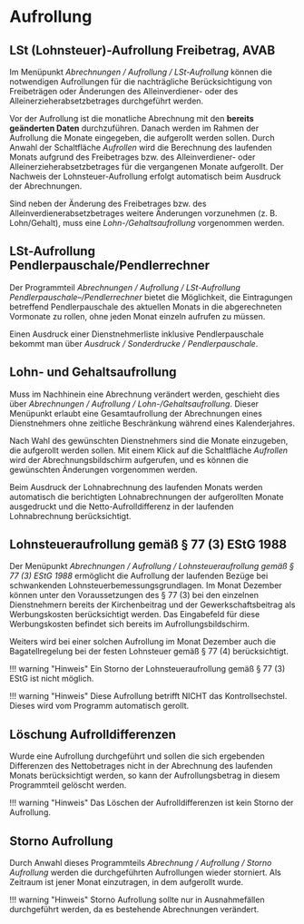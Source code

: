 # Aufrollung

## LSt (Lohnsteuer)-Aufrollung Freibetrag, AVAB

Im Menüpunkt *Abrechnungen / Aufrollung / LSt-Aufrollung* können die notwendigen Aufrollungen für die nachträgliche Berücksichtigung von Freibeträgen oder Änderungen des Alleinverdiener- oder des Alleinerzieherabsetzbetrages durchgeführt werden.

Vor der Aufrollung ist die monatliche Abrechnung mit den **bereits geänderten Daten** durchzuführen. Danach werden im Rahmen der Aufrollung die Monate eingegeben, die aufgerollt werden sollen. Durch Anwahl der Schaltfläche *Aufrollen* wird die Berechnung des laufenden Monats aufgrund des Freibetrages bzw. des Alleinverdiener- oder Alleinerzieherabsetzbetrages für die vergangenen Monate aufgerollt. Der Nachweis der Lohnsteuer-Aufrollung erfolgt automatisch beim Ausdruck der Abrechnungen.

Sind neben der Änderung des Freibetrages bzw. des Alleinverdienerabsetzbetrages weitere Änderungen vorzunehmen (z. B. Lohn/Gehalt), muss eine *Lohn-/Gehaltsaufrollung* vorgenommen werden.

## LSt-Aufrollung Pendlerpauschale/Pendlerrechner

Der Programmteil *Abrechnungen / Aufrollung / LSt-Aufrollung Pendlerpauschale–/Pendlerrechner* bietet die Möglichkeit, die Eintragungen betreffend Pendlerpauschale des aktuellen Monats in die abgerechneten Vormonate zu rollen, ohne jeden Monat einzeln aufrufen zu müssen.

Einen Ausdruck einer Dienstnehmerliste inklusive Pendlerpauschale bekommt man über *Ausdruck / Sonderdrucke / Pendlerpauschale*.

## Lohn- und Gehaltsaufrollung

Muss im Nachhinein eine Abrechnung verändert werden, geschieht dies über *Abrechnungen / Aufrollung / Lohn-/Gehaltsaufrollung*. Dieser Menüpunkt erlaubt eine Gesamtaufrollung der Abrechnungen eines Dienstnehmers ohne zeitliche Beschränkung während eines Kalenderjahres.

Nach Wahl des gewünschten Dienstnehmers sind die Monate einzugeben, die aufgerollt werden sollen. Mit einem Klick auf die Schaltfläche *Aufrollen* wird der Abrechnungsbildschirm aufgerufen, und es können die gewünschten Änderungen vorgenommen werden.

Beim Ausdruck der Lohnabrechnung des laufenden Monats werden automatisch die berichtigten Lohnabrechnungen der aufgerollten Monate ausgedruckt und die Netto-Aufrolldifferenz in der laufenden Lohnabrechnung berücksichtigt.

## Lohnsteueraufrollung gemäß § 77 (3) EStG 1988

Der Menüpunkt *Abrechnungen / Aufrollung* */ Lohnsteueraufrollung* *gemäß § 77 (3) EStG 1988* ermöglicht die Aufrollung der laufenden Bezüge bei schwankenden Lohnsteuerbemessungsgrundlagen. Im Monat Dezember können unter den Voraussetzungen des § 77 (3) bei den einzelnen Dienstnehmern bereits der Kirchenbeitrag und der Gewerkschaftsbeitrag als Werbungskosten berücksichtigt werden. Das Eingabefeld für diese Werbungskosten befindet sich bereits im Aufrollungsbildschirm.

Weiters wird bei einer solchen Aufrollung im Monat Dezember auch die Bagatellregelung bei der festen Lohnsteuer gemäß § 77 (4) berücksichtigt.

!!! warning "Hinweis"
    Ein Storno der Lohnsteueraufrollung gemäß § 77 (3) EStG ist nicht möglich.

!!! warning "Hinweis"
    Diese Aufrollung betrifft NICHT das Kontrollsechstel. Dieses wird vom Programm automatisch gerollt.

## Löschung Aufrolldifferenzen

Wurde eine Aufrollung durchgeführt und sollen die sich ergebenden Differenzen des Nettobetrages nicht in der Abrechnung des laufenden Monats berücksichtigt werden, so kann der Aufrollungsbetrag in diesem Programmteil gelöscht werden.

!!! warning "Hinweis"
    Das Löschen der Aufrolldifferenzen ist kein Storno der Aufrollung.

## Storno Aufrollung

Durch Anwahl dieses Programmteils *Abrechnung / Aufrollung / Storno Aufrollung* werden die durchgeführten Aufrollungen wieder storniert. Als Zeitraum ist jener Monat einzutragen, in dem aufgerollt wurde.

!!! warning "Hinweis"
    Storno Aufrollung sollte nur in Ausnahmefällen durchgeführt werden, da es bestehende Abrechnungen verändert.